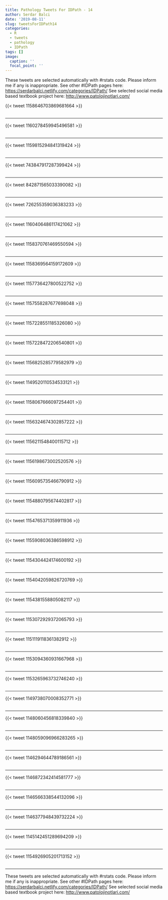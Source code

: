 ```yaml
---
title: Pathology Tweets For IDPath - 14
author: Serdar Balci
date: '2019-08-11'
slug: tweetsForIDPath14
categories:
  - R
  - tweets
  - pathology
  - IDPath
tags: []
image:
  caption: ''
  focal_point: ''
---
```



These tweets are selected automatically with #rstats code. Please inform me if any is inappropriate.
See other #IDPath pages here: https://serdarbalci.netlify.com/categories/IDPath/ 
See selected social media based textbook project here: http://www.patolojinotlari.com/

{{< tweet 1158646703869681664 >}}
<br>
<br>
<hr>
{{< tweet 1160278459945496581 >}}
<br>
<br>
<hr>
{{< tweet 1159815294841319424 >}}
<br>
<br>
<hr>
{{< tweet 743847917287399424 >}}
<br>
<br>
<hr>
{{< tweet 842871565033390082 >}}
<br>
<br>
<hr>
{{< tweet 726255359036383233 >}}
<br>
<br>
<hr>
{{< tweet 1160406486117421062 >}}
<br>
<br>
<hr>
{{< tweet 1158370761469550594 >}}
<br>
<br>
<hr>
{{< tweet 1158369564159172609 >}}
<br>
<br>
<hr>
{{< tweet 1157736427800522752 >}}
<br>
<br>
<hr>
{{< tweet 1157558287677698048 >}}
<br>
<br>
<hr>
{{< tweet 1157228551185326080 >}}
<br>
<br>
<hr>
{{< tweet 1157228472206540801 >}}
<br>
<br>
<hr>
{{< tweet 1156825285779582979 >}}
<br>
<br>
<hr>
{{< tweet 1149520110534533121 >}}
<br>
<br>
<hr>
{{< tweet 1158067666097254401 >}}
<br>
<br>
<hr>
{{< tweet 1156324674302857222 >}}
<br>
<br>
<hr>
{{< tweet 1156211548400115712 >}}
<br>
<br>
<hr>
{{< tweet 1156198673002520576 >}}
<br>
<br>
<hr>
{{< tweet 1156095735466790912 >}}
<br>
<br>
<hr>
{{< tweet 1154880795674402817 >}}
<br>
<br>
<hr>
{{< tweet 1154765371359911936 >}}
<br>
<br>
<hr>
{{< tweet 1155908036386598912 >}}
<br>
<br>
<hr>
{{< tweet 1154304424174600192 >}}
<br>
<br>
<hr>
{{< tweet 1154042059826720769 >}}
<br>
<br>
<hr>
{{< tweet 1154381558805082117 >}}
<br>
<br>
<hr>
{{< tweet 1153072929372065793 >}}
<br>
<br>
<hr>
{{< tweet 1151119118361382912 >}}
<br>
<br>
<hr>
{{< tweet 1153094360931667968 >}}
<br>
<br>
<hr>
{{< tweet 1153265963732746240 >}}
<br>
<br>
<hr>
{{< tweet 1149738070008352771 >}}
<br>
<br>
<hr>
{{< tweet 1148060456818339840 >}}
<br>
<br>
<hr>
{{< tweet 1148059096966283265 >}}
<br>
<br>
<hr>
{{< tweet 1146294644789186561 >}}
<br>
<br>
<hr>
{{< tweet 1146872342414581777 >}}
<br>
<br>
<hr>
{{< tweet 1146566338544132096 >}}
<br>
<br>
<hr>
{{< tweet 1146377948439732224 >}}
<br>
<br>
<hr>
{{< tweet 1145142451289694209 >}}
<br>
<br>
<hr>
{{< tweet 1154926905201713152 >}}
<br>
<br>
<hr>


These tweets are selected automatically with #rstats code. Please inform me if any is inappropriate.
See other #IDPath pages here: https://serdarbalci.netlify.com/categories/IDPath/ 
See selected social media based textbook project here: http://www.patolojinotlari.com/
